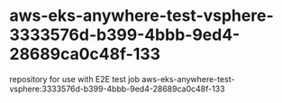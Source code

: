 # aws-eks-anywhere-test-vsphere-3333576d-b399-4bbb-9ed4-28689ca0c48f-133
repository for use with E2E test job aws-eks-anywhere-test-vsphere:3333576d-b399-4bbb-9ed4-28689ca0c48f-133

